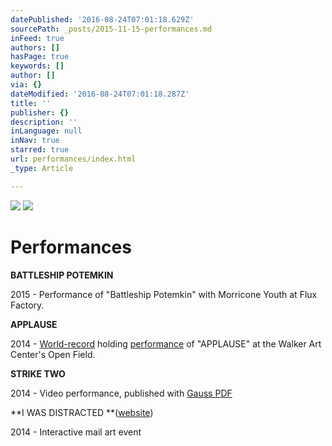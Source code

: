 ```yaml
---
datePublished: '2016-08-24T07:01:18.629Z'
sourcePath: _posts/2015-11-15-performances.md
inFeed: true
authors: []
hasPage: true
keywords: []
author: []
via: {}
dateModified: '2016-08-24T07:01:18.287Z'
title: ''
publisher: {}
description: ''
inLanguage: null
inNav: true
starred: true
url: performances/index.html
_type: Article

---
```

![](https://imgflo.herokuapp.com/graph/vahj1ThiexotieMo/1e5ac284355a4c6d0d41c586bea3b446/croprotate.jpg?cropheight=1224&cropwidth=1632&degrees=0&input=https%3A%2F%2Fthe-grid-user-content.s3-us-west-2.amazonaws.com%2Fc3d34a12-9f52-48bd-8826-d66d20151c49.JPG&x=0&y=0)
![](https://s3-us-west-2.amazonaws.com/the-grid-img/p/650c33b50b1696729ec4a15e7af240bcd461e662.jpg)

# Performances

**BATTLESHIP POTEMKIN**

2015 - Performance of "Battleship Potemkin" with Morricone Youth at Flux Factory.

**APPLAUSE**

2014 - [World-record][0] holding [performance][1] of "APPLAUSE" at the Walker Art Center's Open Field.

**STRIKE TWO**

2014 - Video performance, published with [Gauss PDF][2]

**I WAS DISTRACTED **([website][3])

2014 - Interactive mail art event

    



[0]: http://bit.ly/1ulfUaF
[1]: http://bit.ly/1upQ8lE
[2]: http://bit.ly/QiIS7P
[3]: http://bit.ly/2bfxMON